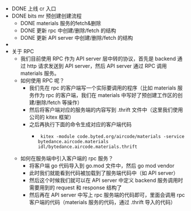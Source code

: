 - DONE 上线 cr 入口
- DONE bits mr 预创建创建流程
	- DONE materials 服务的fetch&删除
	- DONE 更新 rpc 中创建/删除/fetch 的结构
	- DONE 更新 API server 中创建/删除/fetch 的结构
-
- 关于 RPC
	- 我们目前使用 RPC 作为 API server 层中转的协议，首先是 backend 通过 http 请求发送到 API server，然后 API server 通过 RPC 调用 materials 服务。
	- 如何使用 RPC 呢？
		- 我们先在 rpc 的客户端写一个实际要调用的程序（比如 materials 服务作为 rpc 的客户端，我们在 materials 中写好了预创建工作区的创建/删除/fetch 等操作）
		- 然后将客户端对应的服务端的内容写到 .thrift 文件中（这里我们使用公司的 kitex 框架）
		- 之后再执行下面的命令生成对应的客户端代码
			- ```shell
			   kitex -module code.byted.org/aircode/materials -service bytedance.aircode.materials idl/bytedance.aircode.materials.thrift
			  ```
	- 如何在服务端中引入客户端的 rpc 服务？
		- 将客户端 go 代码导入到 go.mod 文件中，然后 go mod vendor
		- 此时我们就能看到代码被加载到了服务端代码中（如 API server）
		- 然后这个时候我们就可以在 API server 中定义 backend 服务调用时需要用到的 request 和 response 结构了
		- 然后再在 API server 中写上 rpc 服务端的代码即可，里面会调用 rpc 客户端的代码（materials 服务的代码，通过 .thrift 导入的代码）